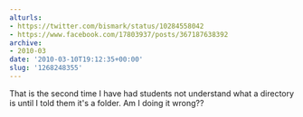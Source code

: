 ```yaml
---
alturls:
- https://twitter.com/bismark/status/10284558042
- https://www.facebook.com/17803937/posts/367187638392
archive:
- 2010-03
date: '2010-03-10T19:12:35+00:00'
slug: '1268248355'
---
```


That is the second time I have had students not understand what a directory is until I told them it's a folder. Am I doing it wrong??

